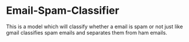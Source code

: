 # Email-Spam-Classifier
This is a model which will classify whether a email is spam or not just like  gmail classifies spam emails and separates them from ham emails.
